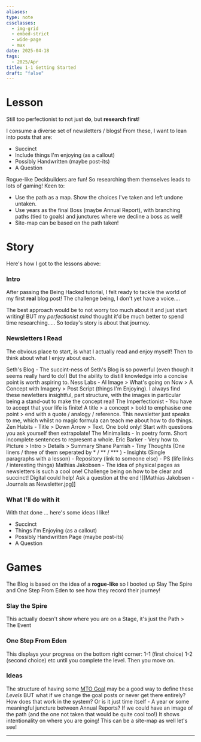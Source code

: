 ```yaml
---
aliases: 
type: note
cssclasses:
  - img-grid
  - embed-strict
  - wide-page
  - max
date: 2025-04-18
tags:
  - 2025/Apr
title: 1-1 Getting Started
draft: "false"
---
```

# Lesson
Still too perfectionist to not just **do**, but **research first**! 

I consume a diverse set of newsletters / blogs!  From these, I want to lean into posts that are:
- Succinct 
- Include things I'm enjoying (as a callout)
- Possibly Handwritten (maybe post-its)
- A Question

Rogue-like Deckbuilders are fun!  So researching them themselves leads to lots of gaming!  Keen to:
- Use the path as a map.  Show the choices I've taken and left undone untaken.
- Use years as the final Boss (maybe Annual Report), with branching paths (tied to goals) and junctures where we decline a boss as well!
- Site-map can be based on the path taken!

# Story
Here's how I got to the lessons above:
### Intro
After passing the Being Hacked tutorial, I felt ready to tackle the world of my first **real** blog post!  The challenge being, I don't yet have a voice....

The best approach would be to not worry too much about it and just start writing!  BUT my *perfectionist mind* thought it'd be much better to spend time researching.....  So today's story is about that journey.
### Newsletters I Read
The obvious place to start, is what I actually read and enjoy myself!  Then to think about what I enjoy about each.

Seth's Blog - The succint-ness of Seth's Blog is so powerful (even though it seems really hard to do!)  But the ability to distill knowledge into a concise point is worth aspiring to.
Ness Labs - AI Image > What's going on Now > A Concept with Imagery > Post Script (things I'm Enjoying).  I always find these newletters insightful, part structure, with the images in particular being a stand-out to make the concept real!
The Imperfectionist - You have to accept that your life is finite!  A title > a concept > bold to emphasise one point > end with a quote / analogy / reference.  This newsletter just speaks to me, which whilst no magic formula can teach me about how to do things. 
Zen Habits - Title > Down Arrow > Text.  One bold only!  Start with questions you ask yourself then extrapolate!
The Minimalists - In poetry form.  Short incomplete sentences to represent a whole.
Eric Barker - Very how to.  Picture > Intro > Details > Summary
Shane Parrish - Tiny Thoughts (One liners / three of them seperated by * / ** / *** ) - Insights (Single paragraphs with a lesson) - Repository (link to someone else) - PS (life links / interesting things)
Mathias Jakobsen - The idea of physical pages as newsletters is such a cool one! Challenge being on how to be clear and succinct!  Digital could help!  Ask a question at the end
![[Mathias Jakobsen - Journals as Newsletter.jpg]]

### What I'll do with it

With that done ... here's some ideas I like!
- Succinct 
- Things I'm Enjoying (as a callout)
- Possibly Handwritten Page (maybe post-its)
- A Question

# Games
The Blog is based on the idea of a **rogue-like** so I booted up Slay The Spire and One Step From Eden to see how they record their journey!
### Slay the Spire
This actually doesn't show where you are on a Stage, it's just the Path > The Event
### One Step From Eden
This displays your progress on the bottom right corner:
1-1 (first choice) 1-2 (second choice) etc until you complete the level.  Then you move on.
### Ideas
The structure of having some [MTO Goal](https://aaron.com/2013/08/13/the-best-goal-achievement-strategy/) may be a good way to define these *Levels* BUT what if we change the goal posts or never get there entirely?  How does that work in the system?  Or is it just time itself - A year or some meaningful juncture between Annual Reports? 
If we could have an image of the path (and the one not taken that would be quite cool too!)  It shows intentionality on where you are going!
This can be a site-map as well let's see!

---

